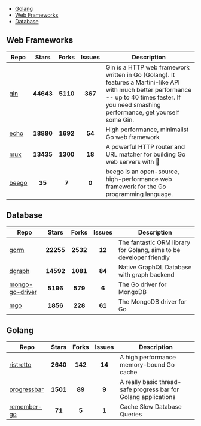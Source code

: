 
- [Golang](#golang)
- [Web Frameworks](#web-frameworks)
- [Database](#database)

## Web Frameworks

| Repo | Stars  | Forks  | Issues | Description |
| ---- | :----: | :----: | :----: | ----------- |
| [gin](https://github.com/gin-gonic/gin) | **44643** | **5110** | **367** | Gin is a HTTP web framework written in Go (Golang). It features a Martini-like API with much better performance -- up to 40 times faster. If you need smashing performance, get yourself some Gin. |
| [echo](https://github.com/labstack/echo) | **18880** | **1692** | **54** | High performance, minimalist Go web framework |
| [mux](https://github.com/gorilla/mux) | **13435** | **1300** | **18** | A powerful HTTP router and URL matcher for building Go web servers with 🦍 |
| [beego](https://github.com/astaxie/beego) | **35** | **7** | **0** | beego is an open-source, high-performance web framework for the Go programming language. |

## Database

| Repo | Stars  | Forks  | Issues | Description |
| ---- | :----: | :----: | :----: | ----------- |
| [gorm](https://github.com/go-gorm/gorm) | **22255** | **2532** | **12** | The fantastic ORM library for Golang, aims to be developer friendly |
| [dgraph](https://github.com/dgraph-io/dgraph) | **14592** | **1081** | **84** | Native GraphQL Database with graph backend |
| [mongo-go-driver](https://github.com/mongodb/mongo-go-driver) | **5196** | **579** | **6** | The Go driver for MongoDB |
| [mgo](https://github.com/globalsign/mgo) | **1856** | **228** | **61** | The MongoDB driver for Go |

## Golang

| Repo | Stars  | Forks  | Issues | Description |
| ---- | :----: | :----: | :----: | ----------- |
| [ristretto](https://github.com/dgraph-io/ristretto) | **2640** | **142** | **14** | A high performance memory-bound Go cache |
| [progressbar](https://github.com/schollz/progressbar) | **1501** | **89** | **9** | A really basic thread-safe progress bar for Golang applications |
| [remember-go](https://github.com/rocketlaunchr/remember-go) | **71** | **5** | **1** | Cache Slow Database Queries |
